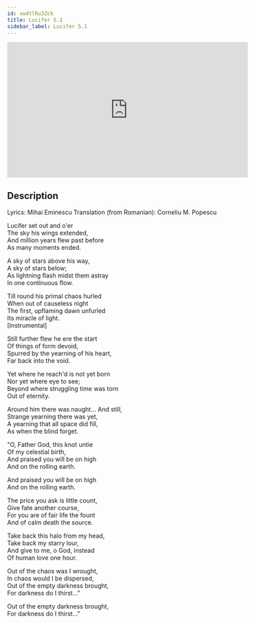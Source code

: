 ```yaml
---
id: xwdtlRu3Zck
title: Lucifer 5.1
sidebar_label: Lucifer 5.1
---
```


<iframe
  width="560"
  height="315"
  src="https://www.youtube.com/embed/xwdtlRu3Zck"
  title="YouTube video player"
  frameborder="0"
  allow="accelerometer; autoplay; clipboard-write; encrypted-media; gyroscope; picture-in-picture; web-share"
  referrerpolicy="strict-origin-when-cross-origin"
  allowfullscreen
></iframe>

## Description

Lyrics: Mihai Eminescu
Translation (from Romanian): Corneliu M. Popescu

Lucifer set out and o'er  
The sky his wings extended,  
And million years flew past before  
As many moments ended.  

A sky of stars above his way,  
A sky of stars below;  
As lightning flash midst them astray  
In one continuous flow.  

Till round his primal chaos hurled  
When out of causeless night  
The first, upflaming dawn unfurled  
Its miracle of light.  
[Instrumental]

Still further flew he ere the start  
Of things of form devoid,  
Spurred by the yearning of his heart,  
Far back into the void.  

Yet where he reach'd is not yet born  
Nor yet where eye to see;  
Beyond where struggling time was torn  
Out of eternity.  

Around him there was naught... And still,  
Strange yearning there was yet,  
A yearning that all space did fill,  
As when the blind forget.  

"O, Father God, this knot untie  
Of my celestial birth,  
And praised you will be on high  
And on the rolling earth.  

And praised you will be on high  
And on the rolling earth.  

The price you ask is little count,  
Give fate another course,  
For you are of fair life the fount  
And of calm death the source.  

Take back this halo from my head,  
Take back my starry lour,  
And give to me, o God, instead  
Of human love one hour.  

Out of the chaos was I wrought,  
In chaos would I be dispersed,  
Out of the empty darkness brought,  
For darkness do I thirst..."  

Out of the empty darkness brought,  
For darkness do I thirst..."
